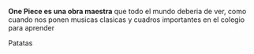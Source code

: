 **One Piece es una obra maestra** que todo el mundo deberia de ver, como cuando nos ponen musicas clasicas y cuadros importantes en el colegio para aprender

Patatas
